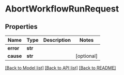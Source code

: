 # AbortWorkflowRunRequest

## Properties
Name | Type | Description | Notes
------------ | ------------- | ------------- | -------------
**error** | **str** |  | 
**cause** | **str** |  | [optional] 

[[Back to Model list]](../README.md#documentation-for-models) [[Back to API list]](../README.md#documentation-for-api-endpoints) [[Back to README]](../README.md)


